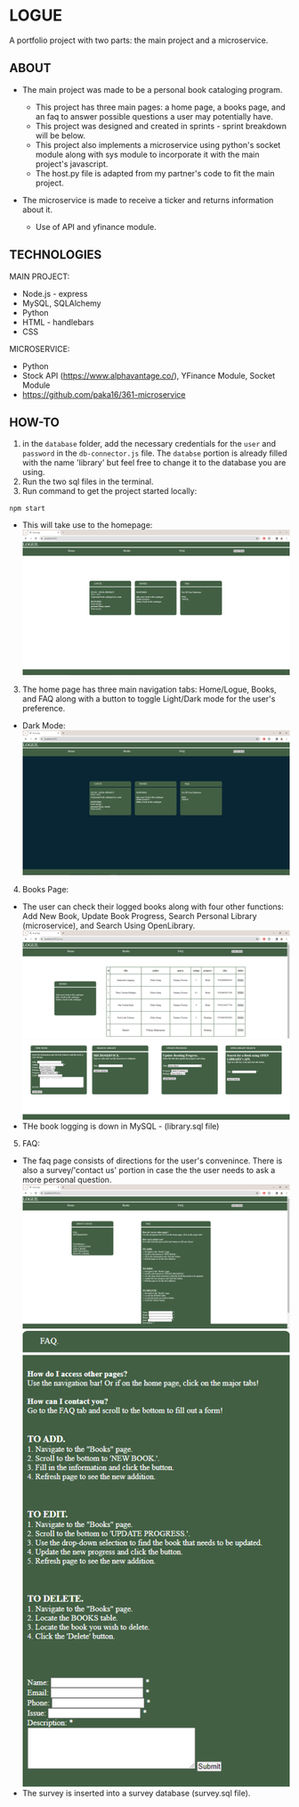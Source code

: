 # LOGUE
A portfolio project with two parts: the main project and a microservice. 
## ABOUT
* The main project was made to be a personal book cataloging program.
  * This project has three main pages: a home page, a books page, and an faq to answer possible questions a user may potentially have.
  * This project was designed and created in sprints - sprint breakdown will be below.
  * This project also implements a microservice using python's socket module along with sys module to incorporate it with the main project's javascript.
   * The host.py file is adapted from my partner's code to fit the main project.  
    
* The microservice is made to receive a ticker and returns information about it.
  * Use of API and yfinance module.
 
## TECHNOLOGIES
MAIN PROJECT:
* Node.js - express
* MySQL, SQLAlchemy
* Python
* HTML - handlebars
* CSS

MICROSERVICE:
* Python
* Stock API (https://www.alphavantage.co/), YFinance Module, Socket Module
* https://github.com/paka16/361-microservice 
  
## HOW-TO
1. in the ```database``` folder, add the necessary credentials for the ```user``` and ```password``` in the ```db-connector.js``` file. The ```databse``` portion is already filled with the name 'library' but feel free to change it to the database you are using.
2. Run the two sql files in the terminal. 
3. Run command to get the project started locally:
```
npm start
```
* This will take use to the homepage:
![Alt_text](https://github.com/paka16/LOGUE/blob/main/portfolio_github/homepage.PNG)

3. The home page has three main navigation tabs: Home/Logue, Books, and FAQ along with a button to toggle Light/Dark mode for the user's preference.
 * Dark Mode:
 ![Alt_text](https://github.com/paka16/LOGUE/blob/main/portfolio_github/darkmode.PNG)

4. Books Page:
* The user can check their logged books along with four other functions: Add New Book, Update Book Progress, Search Personal Library (microservice), and Search Using OpenLibrary.
![Alt_text](https://github.com/paka16/LOGUE/blob/main/portfolio_github/book1.PNG)
![Alt_text](https://github.com/paka16/LOGUE/blob/main/portfolio_github/book2.PNG)
* THe book logging is down in MySQL - (library.sql file) 

5. FAQ:
* The faq page consists of directions for the user's convenince. There is also a survey/'contact us' portion in case the the user needs to ask a more personal question.
![Alt_text](https://github.com/paka16/LOGUE/blob/main/portfolio_github/faq1.PNG)
![Alt_text](https://github.com/paka16/LOGUE/blob/main/portfolio_github/faq2.PNG)
* The survey is inserted into a survey database (survey.sql file).


